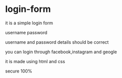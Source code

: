 # login-form

it is a simple login form

username
password

username and password details should be correct

you can login through facebook,instagram and geogle

it is made using html and css

secure 100%
